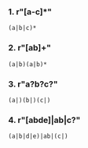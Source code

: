 ### 1. r"[a-c]*"

    (a|b|c)*

### 2. r"[ab]+"

    (a|b)(a|b)*

### 3. r"a?b?c?"

    (a|)(b|)(c|)

### 4. r"[abde]|ab|c?"

    (a|b|d|e)|ab|(c|)